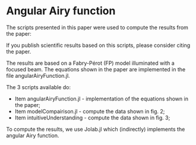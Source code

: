 # Angular Airy function

The scripts presented in this paper were used to compute the results from the paper:

If you publish scientific results based on this scripts, please consider citing the paper.

The results are based on a Fabry-Pérot (FP) model illuminated with a focused beam.
The equations shown in the paper are implemented in the file angularAiryFunction.jl. 

The 3 scripts available do:
* Item angularAiryFunction.jl - implementation of the equations shown in the paper;
* Item modelCompairison.jl - compute the data shown in fig. 2;
* Item intuitiveUnderstanding - compute the data shown in fig. 3;

To compute the results, we use Jolab.jl which (indirectly) implements the angular Airy function.


